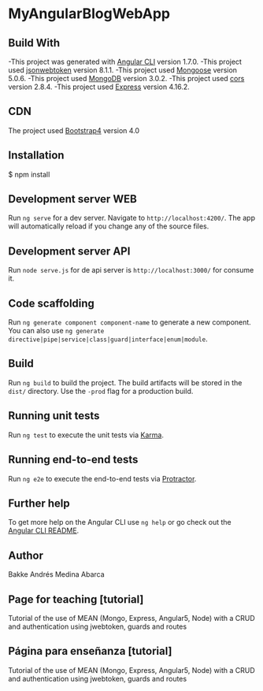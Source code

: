 # MyAngularBlogWebApp

## Build With
-This project was generated with [Angular CLI](https://github.com/angular/angular-cli) version 1.7.0.
-This project used [jsonwebtoken](https://github.com/auth0/node-jsonwebtoken) version 8.1.1.
-This project used [Mongoose](https://github.com/Automattic/mongoose) version 5.0.6.
-This project used [MongoDB](https://github.com/mongodb/mongo) version 3.0.2.
-This project used [cors](https://github.com/expressjs/cors) version 2.8.4.
-This project used [Express](https://github.com/expressjs/express) version 4.16.2.

## CDN

The project used [Bootstrap4](https://github.com/twbs/bootstrap) version 4.0

## Installation

$ npm install

## Development server WEB

Run `ng serve` for a dev server. Navigate to `http://localhost:4200/`. The app will automatically reload if you change any of the source files.

## Development server API

Run `node serve.js` for de api server is `http://localhost:3000/` for consume it.

## Code scaffolding

Run `ng generate component component-name` to generate a new component. You can also use `ng generate directive|pipe|service|class|guard|interface|enum|module`.

## Build

Run `ng build` to build the project. The build artifacts will be stored in the `dist/` directory. Use the `-prod` flag for a production build.

## Running unit tests

Run `ng test` to execute the unit tests via [Karma](https://karma-runner.github.io).

## Running end-to-end tests

Run `ng e2e` to execute the end-to-end tests via [Protractor](http://www.protractortest.org/).

## Further help

To get more help on the Angular CLI use `ng help` or go check out the [Angular CLI README](https://github.com/angular/angular-cli/blob/master/README.md).

## Author

Bakke Andrés Medina Abarca

## Page for teaching [tutorial]

Tutorial of the use of MEAN (Mongo, Express, Angular5, Node) with a CRUD and authentication using jwebtoken, guards and routes

## Página para enseñanza [tutorial]

Tutorial of the use of MEAN (Mongo, Express, Angular5, Node) with a CRUD and authentication using jwebtoken, guards and routes